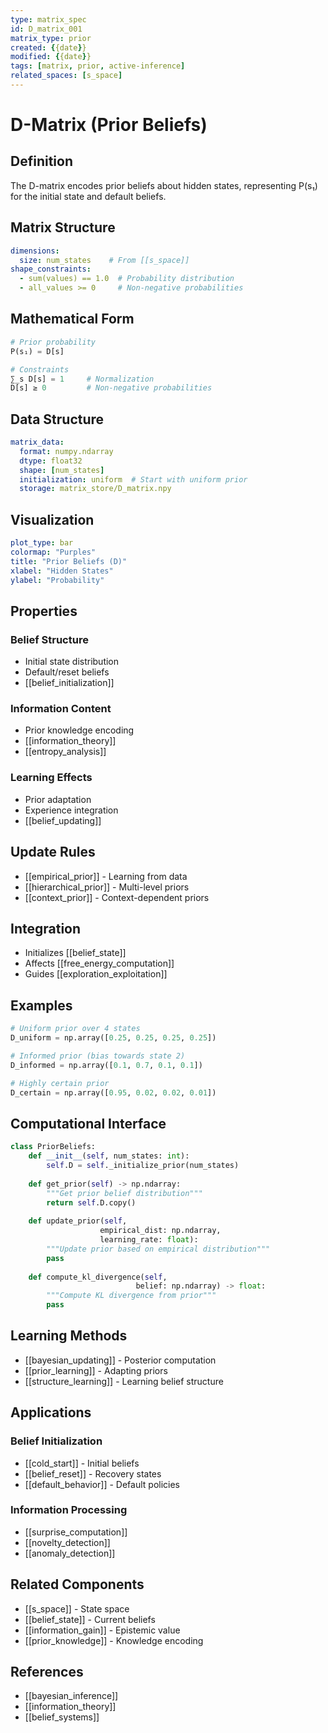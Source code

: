 ```yaml
---
type: matrix_spec
id: D_matrix_001
matrix_type: prior
created: {{date}}
modified: {{date}}
tags: [matrix, prior, active-inference]
related_spaces: [s_space]
---
```


# D-Matrix (Prior Beliefs)

## Definition
The D-matrix encodes prior beliefs about hidden states, representing P(s₁) for the initial state and default beliefs.

## Matrix Structure
```yaml
dimensions:
  size: num_states    # From [[s_space]]
shape_constraints:
  - sum(values) == 1.0  # Probability distribution
  - all_values >= 0     # Non-negative probabilities
```

## Mathematical Form
```python
# Prior probability
P(s₁) = D[s]

# Constraints
∑_s D[s] = 1     # Normalization
D[s] ≥ 0         # Non-negative probabilities
```

## Data Structure
```yaml
matrix_data:
  format: numpy.ndarray
  dtype: float32
  shape: [num_states]
  initialization: uniform  # Start with uniform prior
  storage: matrix_store/D_matrix.npy
```

## Visualization
```yaml
plot_type: bar
colormap: "Purples"
title: "Prior Beliefs (D)"
xlabel: "Hidden States"
ylabel: "Probability"
```

## Properties
### Belief Structure
- Initial state distribution
- Default/reset beliefs
- [[belief_initialization]]

### Information Content
- Prior knowledge encoding
- [[information_theory]]
- [[entropy_analysis]]

### Learning Effects
- Prior adaptation
- Experience integration
- [[belief_updating]]

## Update Rules
- [[empirical_prior]] - Learning from data
- [[hierarchical_prior]] - Multi-level priors
- [[context_prior]] - Context-dependent priors

## Integration
- Initializes [[belief_state]]
- Affects [[free_energy_computation]]
- Guides [[exploration_exploitation]]

## Examples
```python
# Uniform prior over 4 states
D_uniform = np.array([0.25, 0.25, 0.25, 0.25])

# Informed prior (bias towards state 2)
D_informed = np.array([0.1, 0.7, 0.1, 0.1])

# Highly certain prior
D_certain = np.array([0.95, 0.02, 0.02, 0.01])
```

## Computational Interface
```python
class PriorBeliefs:
    def __init__(self, num_states: int):
        self.D = self._initialize_prior(num_states)
    
    def get_prior(self) -> np.ndarray:
        """Get prior belief distribution"""
        return self.D.copy()
    
    def update_prior(self,
                    empirical_dist: np.ndarray,
                    learning_rate: float):
        """Update prior based on empirical distribution"""
        pass
    
    def compute_kl_divergence(self,
                            belief: np.ndarray) -> float:
        """Compute KL divergence from prior"""
        pass
```

## Learning Methods
- [[bayesian_updating]] - Posterior computation
- [[prior_learning]] - Adapting priors
- [[structure_learning]] - Learning belief structure

## Applications
### Belief Initialization
- [[cold_start]] - Initial beliefs
- [[belief_reset]] - Recovery states
- [[default_behavior]] - Default policies

### Information Processing
- [[surprise_computation]]
- [[novelty_detection]]
- [[anomaly_detection]]

## Related Components
- [[s_space]] - State space
- [[belief_state]] - Current beliefs
- [[information_gain]] - Epistemic value
- [[prior_knowledge]] - Knowledge encoding

## References
- [[bayesian_inference]]
- [[information_theory]]
- [[belief_systems]] 